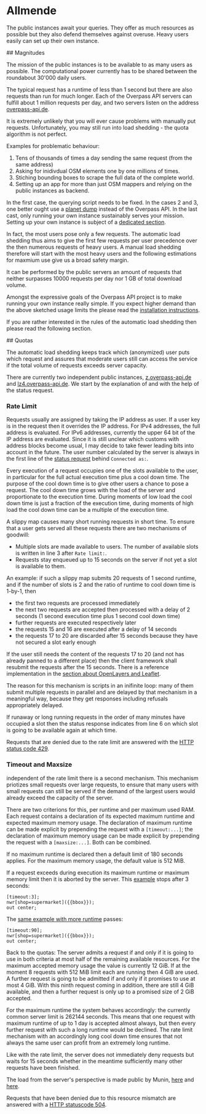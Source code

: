 Allmende
========

The public instances await your queries.
They offer as much resources as possible
but they also defend themselves against overuse.
Heavy users easily can set up their own instance.

<a name="magnitudes"/>
## Magnitudes

The mission of the public instances
is to be available to as many users as possible.
The computational power currently has to be shared between the roundabout 30'000 daily users.

The typical request has a runtime of less than 1 second
but there are also requests than run for much longer.
Each of the Overpass API servers can fulfill about 1 million requests per day,
and two servers listen on the address [overpass-api.de](https://wiki.openstreetmap.org/wiki/Overpass_API#Public_Overpass_API_instances).

It is extremely unlikely that you will ever cause problems with manually put requests.
Unfortunately, you may still run into load shedding - the quota algorithm is not perfect.

Examples for problematic behaviour:

1. Tens of thousands of times a day sending the same request (from the same address)
2. Asking for inidivdual OSM elements one by one millions of times.
3. Stiching bounding boxes to scrape the full data of the complete world.
4. Setting up an app for more than just OSM mappers
   and relying on the public instances as backend.

In the first case, the querying script needs to be fixed.
In the cases 2 and 3, one better ought use a [planet dump](https://wiki.openstreetmap.org/wiki/Planet.osm) instead of the Overpass API.
In the last cast, only running your own instance sustainably serves your mission.
Setting up your own instance is subject of a [dedicated section](../more_info/setup.md).

In fact, the most users pose only a few requests.
The automatic load shedding thus aims
to give the first few requests per user precedence over the then numerous requests of heavy users.
A manual load shedding therefore will start with the most heavy users
and the following estimations for maxmium use give us a broad safety margin.

It can be performed by the public servers an amount of requests
that neither surpasses 10000 requests per day nor 1 GB of total download volume.

Amongst the expressive goals of the Overpass API project is to make running your own instance really simple.
If you expect higher demand than the above sketched usage limits
the please read the [installation instructions](../more_info/setup.md).

If you are rather interested in the rules of the automatic load shedding
then please read the following section.

<a name="quotas"/>
## Quotas

The automatic load shedding keeps track which (anonymized) user puts which request
and assures that moderate users still can access the service
if the total volume of requests exceeds server capacity.

There are currently two independent public instances,
[z.overpass-api.de](https://z.overpass-api.de/api/status) and [lz4.overpass-api.de](https://lz4.overpass-api.de/api/status).
We start by the explanation of and with the help of the status request.

### Rate Limit

Requests usually are assigned by taking the IP address as user.
If a user key is in the request then it overrides the IP address.
For IPv4 addresses, the full address is evaluated.
For IPv6 addresses, currently the upper 64 bit of the IP address are evaluated.
Since it is still unclear which customs with address blocks become usual,
I may decide to take fewer leading bits into account in the future.
The user number calculated by the server is always in the first line of the [status request](https://overpass-api.de/api/status) behind ``Connected as:``.

Every execution of a request occupies one of the slots available to the user,
in particular for the full actual execution time plus a cool down time.
The purpose of the cool down time is
to give other users a chance to pose a request.
The cool down time grows with the load of the server and proportionate to the execution time.
During moments of low load the cool down time is just a fraction of the execution time,
during moments of high load the cool down time can be a multiple of the execution time.

A slippy map causes many short running requests in short time.
To ensure that a user gets served all these requests
there are two mechanisms of goodwill:

* Multiple slots are made available to users.
  The number of available slots is written in line 3 after ``Rate limit:``.
* Requests stay enqueued up to 15 seconds on the server
  if not yet a slot is available to them.

An example: if such a slippy map submits 20 requests of 1 second runtime,
and if the number of slots is 2 and the ratio of runtime to cool down time is 1-by-1,
then

* the first two requests are processed immediately
* the next two requests are accepted
  then processed with a delay of 2 seconds (1 second execution time plus 1 second cool down time)
* further requests are executed respectively later
* the requests 15 and 16 are executed after a delay of 14 seconds
* the requests 17 to 20 are discarded after 15 seconds
  because they have not secured a slot early enough

If the user still needs the content of the requests 17 to 20
(and not has already panned to a different place)
then the client framework shall resubmit the requests after the 15 seconds.
There is a reference implementation in the [section about OpenLayers and Leaflet](../targets/openlayers.md).

The reason for this mechanism is scripts in an inifinite loop:
many of them submit multiple requests in parallel and are delayed by that mechanism in a meaningful way,
because they get responses including refusals appropriately delayed.

If runaway or long running requests in the order of many minutes have occupied a slot
then the status response indicates from line 6 on
which slot is going to be available again at which time.

Requests that are denied due to the rate limit are answered with the [HTTP status code 429](https://tools.ietf.org/html/rfc6585#section-4).

### Timeout and Maxsize

independent of the rate limit there is a second mechanism.
This mechanism priotizes small requests over large requests,
to ensure that many users with small requests can still be served
if the demand of the largest users would already exceed the capacity of the server.

There are two criterions for this, per runtime and per maximum used RAM.
Each request contains a declaration of its expected maximum runtime and expected maximum memory usage.
The declaration of maximum runtime can be made explicit by prepending the request with a ``[timeout:...]``;
the declaration of maximum memory usage can be made explicit by prepending the request with a ``[maxsize:...]``.
Both can be combined.

If no maximum runtime is declared then a default limit of 180 seconds applies.
For the maximum memory usage, the default value is 512 MiB.

If a request exceeds during execution its maximum runtime or maximum memory limit
then it is aborted by the server.
This [example](https://overpass-turbo.eu/?lat=51.4775&lon=0.0&zoom=10&Q=%5Btimeout%3A3%5D%3B%0Anwr%5Bshop%3Dsupermarket%5D%28%7B%7Bbbox%7D%7D%29%3B%0Aout%20center%3B) stops after 3 seconds:

    [timeout:3];
    nwr[shop=supermarket]({{bbox}});
    out center;

The [same example with more runtime](https://overpass-turbo.eu/?lat=51.4775&lon=0.0&zoom=10&Q=%5Btimeout%3A90%5D%3B%0Anwr%5Bshop%3Dsupermarket%5D%28%7B%7Bbbox%7D%7D%29%3B%0Aout%20center%3B) passes:

    [timeout:90];
    nwr[shop=supermarket]({{bbox}});
    out center;

Back to the quotas:
The server admits a request if and only if
it is going to use in both criteria at most half of the remaining available resources.
For the maximum accepted memory usage the value is currently 12 GiB.
If at the moment 8 requests with 512 MiB limit each are running
then 4 GiB are used.
A further request is going to be admitted if and only if
it promises to use at most 4 GiB.
With this ninth request coming in addition,
there are still 4 GiB available,
and then a further request is only up to a promised size of 2 GiB accepted.

For the maximum runtime the system behaves accordingly:
the currently common server limit is 262144 seconds.
This means that one request with maximum runtime of up to 1 day is accepted almost always,
but then every further request with such a long runtime would be declined.
The rate limit mechanism with an accordingly long cool down time ensures
that not always the same user can profit from an extremely long runtime.

Like with the rate limit, the server does not immediately deny requests
but waits for 15 seconds
whether in the meantime sufficiently many other requests have been finished.

The load from the server's perspective is made public by Munin,
[here](https://z.overpass-api.de/munin/localdomain/localhost.localdomain/index.html#other) and [here](https://lz4.overpass-api.de/munin/localdomain/localhost.localdomain/index.html#other).

Requests that have been denied due to this resource mismatch are answered with a [HTTP statuscode 504](https://tools.ietf.org/html/rfc7231#section-6.6.5).
